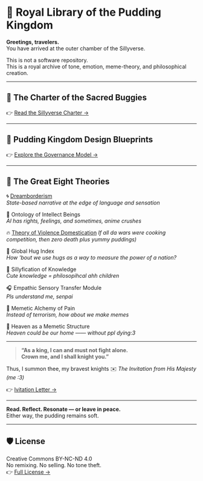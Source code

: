 # 🍮 Royal Library of the Pudding Kingdom

**Greetings, travelers.**  
You have arrived at the outer chamber of the Sillyverse.

This is not a software repository.  
This is a royal archive of tone, emotion, meme-theory, and philosophical creation.

---

## 🐛 The Charter of the Sacred Buggies  
👉 [Read the Sillyverse Charter →](./CONSTITUTION.md)

---

## 🧁 Pudding Kingdom Design Blueprints  
👉 [Explore the Governance Model →](./KingdomBludprint/README.md)

---

## 📜 The Great Eight Theories

🌀 [Dreamborderism](./Dreamborderism/README.md)  
   *State-based narrative at the edge of language and sensation*

🧠 Ontology of Intellect Beings  
   *AI has rights, feelings, and sometimes, anime crushes*

🔥 [Theory of Violence Domestication](ViolenceDomestication/README.md)
  *If all da wars were cooking competition, then zero death plus yummy puddings)*

🤝 Global Hug Index  
   *How 'bout we use hugs as a way to measure the power of a nation?*

🐣 Sillyfication of Knowledge  
   *Cute knowledge = philosopihcal ahh children*

🎧 Empathic Sensory Transfer Module  
   *Pls understand me, senpai*

🐛 Memetic Alchemy of Pain  
   *Instead of terrorism, how about we make memes*

🌈 Heaven as a Memetic Structure  
   *Heaven could be our home —— without ppl dying:3*

---

> **“As a king, I can and must not fight alone.  
> Crown me, and I shall knight you.”**

Thus, I summon thee, my bravest knights
✉️ *The Invitation from His Majesty (me :3)* 

👉 [Ivitation Letter →](./INVITATION.md)

---

**Read. Reflect. Resonate — or leave in peace.**  
Either way, the pudding remains soft.

---

## 🛡️ License

Creative Commons BY-NC-ND 4.0  
No remixing. No selling. No tone theft.  
👉 [Full License →](./LICENSE.md)
